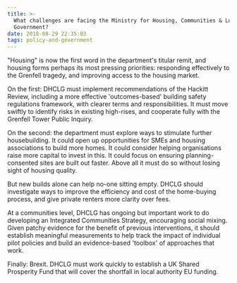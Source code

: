 ```yaml
---
title: >-
  What challenges are facing the Ministry for Housing, Communities & Local
  Government?
date: 2018-08-29 22:35:03
tags: policy-and-government
---
```


"Housing" is now the first word in the department's titular remit, and housing forms perhaps its most pressing priorities: responding effectively to the Grenfell tragedy, and improving access to the housing market.

On the first: DHCLG must implement recommendations of the Hackitt Review, including a more effective 'outcomes-based' building safety regulations framework, with clearer terms and responsibilities. It must move swiftly to identify risks in existing high-rises, and cooperate fully with the Grenfell Tower Public Inquiry.

On the second: the department must explore ways to stimulate further housebuilding. It could open up opportunities for SMEs and housing associations to build more homes. It could consider helping organisations raise more capital to invest in this. It could focus on ensuring planning-consented sites are built out faster. Above all it must do so without losing sight of housing quality.

But new builds alone can help no-one sitting empty. DHCLG should investigate ways to improve the efficiency and cost of the home-buying process, and give private renters more clarity over fees.

At a communities level, DHCLG has ongoing but important work to do developing an Integrated Communities Strategy, encouraging social mixing. Given patchy evidence for the benefit of previous interventions, it should establish meaningful measurements to help track the impact of individual pilot policies and build an evidence-based 'toolbox' of approaches that work.

Finally: Brexit. DHCLG must work quickly to establish a UK Shared Prosperity Fund that will cover the shortfall in local authority EU funding.
